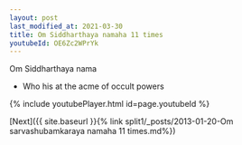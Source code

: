 ```yaml
---
layout: post
last_modified_at: 2021-03-30
title: Om Siddharthaya namaha 11 times
youtubeId: OE6Zc2WPrYk
---
```

 
 
Om Siddharthaya nama 
 
 -  Who his at the acme of occult powers 
 
  
 
  
 
 
 
 
 
 


{% include youtubePlayer.html id=page.youtubeId %}
 
[Next]({{ site.baseurl }}{% link  split1/_posts/2013-01-20-Om sarvashubamkaraya namaha 11 times.md%})
 
